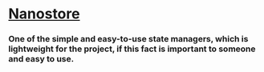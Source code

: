# <a href="https://github.com/nanostores/nanostores">Nanostore</a>

### One of the simple and easy-to-use state managers, which is lightweight for the project, if this fact is important to someone and easy to use.
